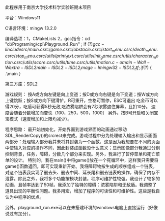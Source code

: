 此程序用于南京大学技术科学实验班期末项目

平台：Windows11

C语言环境：mingw 13.2.0

编译选项：1，CMakeLists
2，gcc指令：cd "d:\Programing\cpl\Playground_Run\" ; if ($?) { gcc -Iinclude src/main.c src/game.c src/obstacle.c src/start_menu.c src/death_menu.c src/stop_menu.c src/utils/print_text.c src/utils/init_game.c src/utils/character_motion.c src/utils/score.c src/utils/time.c src/utils/motion.c -o main -Wall -Wextra -lSDL2main -lSDL2 -lSDL2_image -lmingw32 -lSDL2_ttf } ; if ($?) { .\main }

第三方库：SDL2

游戏规则：
按A或方向左键是向上变道；按D或方向右键是向下变道；按W或方向上键跳跃；按S或方向下键滑铲。R可重开，空格可暂停，ESC可退出
吃金币可以得20分，吃盾可获得5秒无敌,吃浓雾陷阱会有7秒浓雾遮住屏幕，且扣10分。
速度会随着分数增加而变快（100，250，500，1000）
另外，按B可开启和关闭宝宝模式（速度增加和上限均减少）。

程序思路：
最开始初始化，开始界面到游戏界面的动画通过移动SDL_RenderCopy()的srcrect来完成。游戏过程中分为处理输入输出和显示画面两部分：处理输入部分我并未将其封装为一个函数，这是因为我想要在不同的页面中使输入对应的操作不同，因此封装成函数没什么意义；显示图像部分我通过分别控制背景，任务，障碍，分数几个部分来实现。另外，我进行了暂停菜单和死亡菜单的设计。
特别的，我在main()中将game()放在一个死循环中，这样我只需要将game()函数返回，即可实现重新开始。我将障碍物按生成的顺序组成一个链表，对这个链表我实现了删去头、删去中间、延长尾和删去链表的操作，确保了内存不泄露。除此之外，我将多个功能按模块封装，程序可维护性较强。我设计了较多的动画，且帧率达到了50帧。我添加了独特的障碍：浓雾陷阱和无敌盾。我调整了道具出现的平衡性问题。我多用宏，增加了程序的可读性和可维护性。这些是我自认为中程序的优点。

另外，playground_run.exe可以在未搭建环境的windows电脑上直接运行（好像说过有加分）。